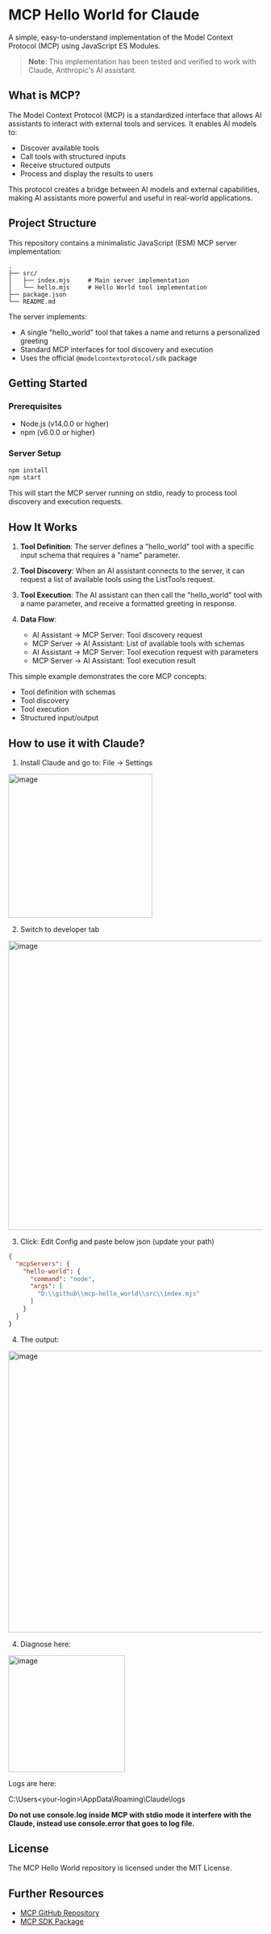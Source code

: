 # MCP Hello World for Claude

A simple, easy-to-understand implementation of the Model Context Protocol (MCP) using JavaScript ES Modules.

> **Note**: This implementation has been tested and verified to work with Claude, Anthropic's AI assistant.

## What is MCP?

The Model Context Protocol (MCP) is a standardized interface that allows AI assistants to interact with external tools and services. It enables AI models to:

- Discover available tools
- Call tools with structured inputs
- Receive structured outputs
- Process and display the results to users

This protocol creates a bridge between AI models and external capabilities, making AI assistants more powerful and useful in real-world applications.

## Project Structure

This repository contains a minimalistic JavaScript (ESM) MCP server implementation:

```
.
├── src/
│   ├── index.mjs     # Main server implementation
│   └── hello.mjs     # Hello World tool implementation
├── package.json
└── README.md
```

The server implements:

- A single "hello_world" tool that takes a name and returns a personalized greeting
- Standard MCP interfaces for tool discovery and execution
- Uses the official `@modelcontextprotocol/sdk` package

## Getting Started

### Prerequisites

- Node.js (v14.0.0 or higher)
- npm (v6.0.0 or higher)

### Server Setup

```bash
npm install
npm start
```

This will start the MCP server running on stdio, ready to process tool discovery and execution requests.

## How It Works

1. **Tool Definition**: The server defines a "hello_world" tool with a specific input schema that requires a "name" parameter.

2. **Tool Discovery**: When an AI assistant connects to the server, it can request a list of available tools using the ListTools request.

3. **Tool Execution**: The AI assistant can then call the "hello_world" tool with a name parameter, and receive a formatted greeting in response.

4. **Data Flow**:
   - AI Assistant → MCP Server: Tool discovery request
   - MCP Server → AI Assistant: List of available tools with schemas
   - AI Assistant → MCP Server: Tool execution request with parameters
   - MCP Server → AI Assistant: Tool execution result

This simple example demonstrates the core MCP concepts:
- Tool definition with schemas
- Tool discovery
- Tool execution
- Structured input/output

## How to use it with Claude?

1. Install Claude and go to: File -> Settings

<img width="285" alt="image" src="https://github.com/user-attachments/assets/061f6fc5-5ab6-4a44-a7bb-b38347c638aa" />

2. Switch to developer tab

<img width="573" alt="image" src="https://github.com/user-attachments/assets/737f8d8a-6503-4c14-bf59-331584e37a9b" />

3. Click: Edit Config and paste below json (update your path)

```json
{
  "mcpServers": {
    "hello-world": {
      "command": "node",
      "args": [
        "D:\\github\\mcp-hello_world\\src\\index.mjs"
      ]
    }
  }
}
```

4. The output:

<img width="558" alt="image" src="https://github.com/user-attachments/assets/360d74cb-a8b3-43f7-b5fc-fd1c7338264c" />

4. Diagnose here:

<img width="231" alt="image" src="https://github.com/user-attachments/assets/6fe604a9-caee-4346-9736-17f3924dba51" />

Logs are here:

C:\Users\<your-login>\AppData\Roaming\Claude\logs

**Do not use console.log inside MCP with stdio mode it interfere with the Claude, instead use console.error that goes to log file.**

## License

The MCP Hello World repository is licensed under the MIT License.

## Further Resources

- [MCP GitHub Repository](https://github.com/modelcontextprotocol/protocol)
- [MCP SDK Package](https://www.npmjs.com/package/@modelcontextprotocol/sdk)
